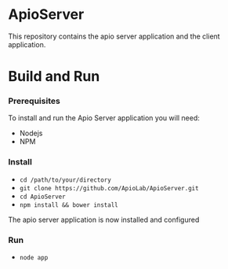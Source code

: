 ApioServer
==========

This repository contains the apio server application and the client application.

# Build and Run

### Prerequisites
To install and run the Apio Server application you will need:
* Nodejs
* NPM


### Install

* `cd /path/to/your/directory`
* `git clone https://github.com/ApioLab/ApioServer.git`
* `cd ApioServer`
* `npm install && bower install`

The apio server application is now installed and configured

### Run

* `node app`




